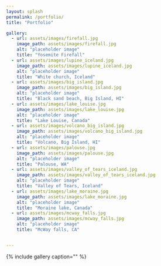 ```yaml
---
layout: splash
permalink: /portfolio/
title: "Portfolio"

gallery:
  - url: assets/images/firefall.jpg
    image_path: assets/images/firefall.jpg
    alt: "placeholder image"
    title: "Yosemite Firefall"
  - url: assets/images/lupine_iceland.jpg
    image_path: assets/images/lupine_iceland.jpg
    alt: "placeholder image"
    title: "White church, Iceland"
  - url: assets/images/big_island.jpg
    image_path: assets/images/big_island.jpg
    alt: "placeholder image"
    title: "Black sand beach, Big Island, HI"
  - url: assets/images/lake_louise.jpg
    image_path: assets/images/lake_louise.jpg
    alt: "placeholder image"
    title: "Lake Louise, Canada"
  - url: assets/images/volcano_big_island.jpg
    image_path: assets/images/volcano_big_island.jpg
    alt: "placeholder image"
    title: "Volcano, Big Island, HI"
  - url: assets/images/palouse.jpg
    image_path: assets/images/palouse.jpg
    alt: "placeholder image"
    title: "Palouse, WA"
  - url: assets/images/valley_of_tears_iceland.jpg
    image_path: assets/images/valley_of_tears_iceland.jpg
    alt: "placeholder image"
    title: "Valley of Tears, Iceland"
  - url: assets/images/lake_moraine.jpg
    image_path: assets/images/lake_moraine.jpg
    alt: "placeholder image"
    title: "Moraine lake, Canada"
  - url: assets/images/mcway_falls.jpg
    image_path: assets/images/mcway_falls.jpg
    alt: "placeholder image"
    title: "McWay falls, CA"


---
```



{% include gallery caption="" %}